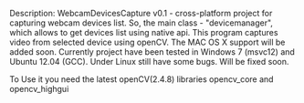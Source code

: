 Description:
WebcamDevicesCapture v0.1 - cross-platform project for capturing webcam devices list.
So, the main class - "devicemanager", which allows to get devices list using native api.
This program captures video from selected device using openCV.
The MAC OS X support will be added soon.
Currently project have been tested in Windows 7 (msvc12) and Ubuntu 12.04 (GCC).
Under Linux still have some bugs. Will be fixed soon.

To Use it you need the latest openCV(2.4.8) libraries opencv_core and opencv_highgui